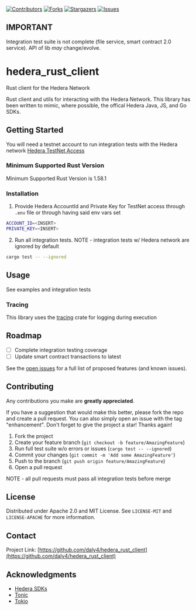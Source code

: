 <!-- PROJECT SHIELDS -->
[![Contributors][contributors-shield]][contributors-url]
[![Forks][forks-shield]][forks-url]
[![Stargazers][stars-shield]][stars-url]
[![Issues][issues-shield]][issues-url]

## IMPORTANT

Integration test suite is not complete (file service, smart contract 2.0 service). API of lib *may* change/evolve.

# hedera_rust_client

Rust client for the Hedera Network

Rust client and utils for interacting with the Hedera Network. This library has been written to mimic, where possible, the offical Hedera Java, JS, and Go SDKs.

## Getting Started

You will need a testnet account to run integration tests with the Hedera network
[Hedera TestNet Access](https://docs.hedera.com/guides/testnet/testnet-access)

### Minimum Supported Rust Version

Minimum Supported Rust Version is 1.58.1

### Installation

1. Provide Hedera AccountId and Private Key for TestNet access through `.env` file or through having said env vars set

```sh
ACCOUNT_ID=<INSERT>
PRIVATE_KEY=<INSERT>
```

2. Run all integration tests. NOTE - integration tests w/ Hedera network are ignored by default

```sh
cargo test -- --ignored
```

## Usage

See examples and integration tests

### Tracing

This library uses the [tracing](https://github.com/tokio-rs/tracing) crate for logging during execution

## Roadmap

- [ ] Complete integration testing coverage
- [ ] Update smart contract transactions to latest

See the [open issues](https://github.com/daly4/hedera_rust_client/issues) for a full list of proposed features (and known issues).

## Contributing

Any contributions you make are **greatly appreciated**.

If you have a suggestion that would make this better, please fork the repo and create a pull request. You can also simply open an issue with the tag "enhancement".
Don't forget to give the project a star! Thanks again!

1. Fork the project
2. Create your feature branch (`git checkout -b feature/AmazingFeature`)
3. Run full test suite w/o errors or issues (`cargo test -- --ignored`)
4. Commit your changes (`git commit -m 'Add some AmazingFeature'`)
5. Push to the branch (`git push origin feature/AmazingFeature`)
6. Open a pull request

NOTE - all pull requests must pass all integration tests before merge

## License

Distributed under Apache 2.0 and MIT License. See `LICENSE-MIT` and `LICENSE-APACHE` for more information.

## Contact

Project Link: [https://github.com/daly4/hedera_rust_client](https://github.com/daly4/hedera_rust_client)

## Acknowledgments

- [Hedera SDKs](https://github.com/hashgraph)
- [Tonic](https://github.com/hyperium/tonic)
- [Tokio](https://github.com/tokio-rs/tokio)

<!-- MARKDOWN LINKS & IMAGES -->
<!-- https://www.markdownguide.org/basic-syntax/#reference-style-links -->

[contributors-shield]: https://img.shields.io/github/contributors/daly4/hedera_rust_client
[contributors-url]: https://github.com/daly4/hedera_rust_client/graphs/contributors
[forks-shield]: https://img.shields.io/github/forks/daly4/hedera_rust_client
[forks-url]: https://github.com/daly4/hedera_rust_client/network/members
[stars-shield]: https://img.shields.io/github/stars/daly4/hedera_rust_client
[stars-url]: https://github.com/daly4/hedera_rust_client/stargazers
[issues-shield]: https://img.shields.io/github/issues/daly4/hedera_rust_client
[issues-url]: https://github.com/daly4/hedera_rust_client/issues
